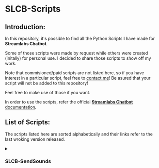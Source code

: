 # SLCB-Scripts

## Introduction:

In this repository, it's possible to find all the Python Scripts I have made for **Streamlabs Chatbot**.

Some of those scripts were made by request while others were created (initally) for personal use. I decided to share those scripts to show off my work.

Note that commisioned/paid scripts are not listed here, so if you have interest in a particular script, feel free to [contact me](mailto:vonschappler_dev@outlook.com)! Be asured that your script will not be added to this repository!

Feel free to make use of those if you want.

In order to use the scripts, refer the official [**Streamlabs Chatbot** documentation](https://cdn.streamlabs.com/chatbot/Documentation_Twitch.pdf).

## List of Scripts:

The scripts listed here are sorted alphabetically and their links refer to the last wroking version released.

<details>

<summary>

### SLCB-SendSounds
</summary>

- **Description:** This script was made by request, with a simple purpose of helping the user in separating the sound effects from song requests played by **Streamlabs Chatbot** for use on VODs created by Twitch
- **Last version:** beta-1.0.0
- **Download link:** [[SLCB] SendSounds](https://github.com/vonschappler/SLCB-SendSounds/releases/tag/beta-1.0.0)
</details>
